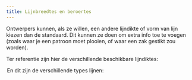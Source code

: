 ```yaml
---
title: Lijnbreedtes en beroertes
---
```


Ontwerpers kunnen, als ze willen, een andere lijndikte of vorm van lijn kiezen dan de standaard. Dit kunnen ze doen om extra info toe te voegen (zoals waar je een patroon moet plooien, of waar een zak gestikt zou worden).

Ter referentie zijn hier de verschillende beschikbare lijndiktes:

<Legend part="lineWidths" caption="The different line widths" >

En dit zijn de verschillende types lijnen:

<Legend part="lineStrokes" caption="The different line strokes" >
